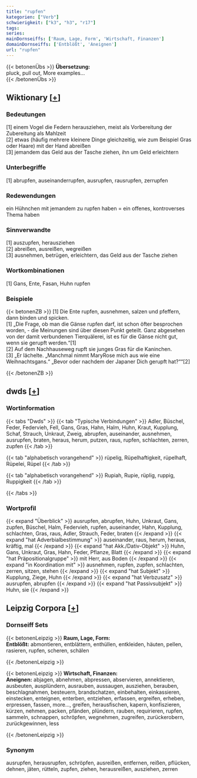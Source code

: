 ```yaml
---
title: "rupfen"
kategorien: ["Verb"]
schwierigkeit: ["k3", "h3", "r17"]
tags:
series:
mainDornseiffs: ['Raum, Lage, Form', 'Wirtschaft, Finanzen']
domainDornseiffs: ['Entblößt', 'Aneignen']
url: "rupfen"
---
```


{{< betonenÜbs >}}
**Übersetzung:**  
pluck, pull out, More examples...  
{{< /betonenÜbs >}}

## Wiktionary [[+](https://de.wiktionary.org/wiki/rupfen)]

### Bedeutungen
[1] einem Vogel die Federn herausziehen, meist als Vorbereitung der Zubereitung als Mahlzeit  
[2] etwas (häufig mehrere kleinere Dinge gleichzeitig, wie zum Beispiel Gras oder Haare) mit der Hand abreißen  
[3] jemandem das Geld aus der Tasche ziehen, ihn um Geld erleichtern  

### Unterbegriffe
[1] abrupfen, auseinanderrupfen, ausrupfen, rausrupfen, zerrupfen  

### Redewendungen
ein Hühnchen mit jemandem zu rupfen haben = ein offenes, kontroverses Thema haben  

### Sinnverwandte
[1] auszupfen, herausziehen  
[2] abreißen, ausreißen, wegreißen  
[3] ausnehmen, betrügen, erleichtern, das Geld aus der Tasche ziehen  

### Wortkombinationen
[1] Gans, Ente, Fasan, Huhn rupfen  

### Beispiele
{{< betonenZB >}}
[1] Die Ente rupfen, ausnehmen, salzen und pfeffern, dann binden und spicken.  
[1] „Die Frage, ob man die Gänse rupfen darf, ist schon öfter besprochen worden, - die Meinungen sind über diesen Punkt geteilt. Ganz abgesehen von der damit verbundenen Tierquälerei, ist es für die Gänse nicht gut, wenn sie gerupft werden.“[1]  
[2] Auf dem Nachhauseweg rupft sie junges Gras für die Kaninchen.  
[3] „Er lächelte. „Manchmal nimmt MaryRose mich aus wie eine Weihnachtsgans.“ „Bevor oder nachdem der Japaner Dich gerupft hat?““[2]  

{{< /betonenZB >}}


## dwds [[+](https://www.dwds.de/wb/rupfen)]

### Wortinformation
{{< tabs "Dwds" >}}
{{< tab "Typische Verbindungen" >}}
Adler, Büschel, Feder, Federvieh, Fell, Gans, Gras, Hahn, Halm, Huhn, Kraut, Kupplung, Schaf, Strauch, Unkraut, Zweig, abrupfen, auseinander, ausnehmen, ausrupfen, braten, heraus, herum, putzen, raus, rupfen, schlachten, zerren, zupfen
{{< /tab >}}

{{< tab "alphabetisch vorangehend" >}}
rüpelig, Rüpelhaftigkeit, rüpelhaft, Rüpelei, Rüpel
{{< /tab >}}

{{< tab "alphabetisch vorangehend" >}}
Rupiah, Rupie, rüplig, ruppig, Ruppigkeit
{{< /tab >}}

{{< /tabs >}}

### Wortprofil
{{< expand "Überblick" >}} ausrupfen, abrupfen, Huhn, Unkraut, Gans, zupfen, Büschel, Halm, Federvieh, rupfen, auseinander, Hahn, Kupplung, schlachten, Gras, raus, Adler, Strauch, Feder, braten {{< /expand >}}
{{< expand "hat Adverbialbestimmung" >}} auseinander, raus, herum, heraus, kräftig, mal {{< /expand >}}
{{< expand "hat Akk./Dativ-Objekt" >}} Huhn, Gans, Unkraut, Gras, Hahn, Feder, Pflanze, Blatt {{< /expand >}}
{{< expand "hat Präpositionalgruppe" >}} mit Herr, aus Boden {{< /expand >}}
{{< expand "in Koordination mit" >}} ausnehmen, rupfen, zupfen, schlachten, zerren, sitzen, stehen {{< /expand >}}
{{< expand "hat Subjekt" >}} Kupplung, Ziege, Huhn {{< /expand >}}
{{< expand "hat Verbzusatz" >}} ausrupfen, abrupfen {{< /expand >}}
{{< expand "hat Passivsubjekt" >}} Huhn, sie {{< /expand >}}

## Leipzig Corpora [[+](https://corpora.uni-leipzig.de/en/res?word=rupfen&corpusId=deu_newscrawl-public_2018)]

### Dornseiff Sets
{{< betonenLeipzig >}}
**Raum, Lage, Form:**  
**Entblößt:** abmontieren, entblättern, enthüllen, entkleiden, häuten, pellen, rasieren, rupfen, scheren, schälen  

{{< /betonenLeipzig >}}


{{< betonenLeipzig >}}
**Wirtschaft, Finanzen:**  
**Aneignen:** abjagen, abnehmen, abpressen, abservieren, annektieren, ausbeuten, ausplündern, ausrauben, aussaugen, ausziehen, berauben, beschlagnahmen, besteuern, brandschatzen, einbehalten, einkassieren, einstecken, enteignen, enterben, entziehen, erfassen, ergreifen, erheben, erpressen, fassen, more..., greifen, herausfischen, kapern, konfiszieren, kürzen, nehmen, packen, pfänden, plündern, rauben, requirieren, rupfen, sammeln, schnappen, schröpfen, wegnehmen, zugreifen, zurückerobern, zurückgewinnen, less  

{{< /betonenLeipzig >}}

### Synonym
ausrupfen, herausrupfen, schröpfen, ausreißen, entfernen, reißen, pflücken, dehnen, jäten, rütteln, zupfen, ziehen, herausreißen, ausziehen, zerren

